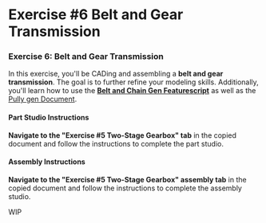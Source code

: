 # Exercise #6 Belt and Gear Transmission

### Exercise 6: Belt and Gear Transmission

In this exercise, you'll be CADing and assembling a **belt and gear transmission**. The goal is to further refine your modeling skills. Additionally, you'll learn how to use the [**Belt and Chain Gen Featurescript**](../../onshape-setup/featurescripts.md#belt-and-chain-gen) as well as the[ Pully gen Document](../../onshape-setup/featurescripts.md#pulley-gen).

#### Part Studio Instructions <a href="#part-studio-instructions" id="part-studio-instructions"></a>

**Navigate to the "Exercise #5 Two-Stage Gearbox" tab** in the copied document and follow the instructions to complete the part studio.



#### Assembly Instructions <a href="#part-studio-instructions" id="part-studio-instructions"></a>

**Navigate to the "Exercise #5 Two-Stage Gearbox" assembly tab** in the copied document and follow the instructions to complete the assembly studio.

WIP
